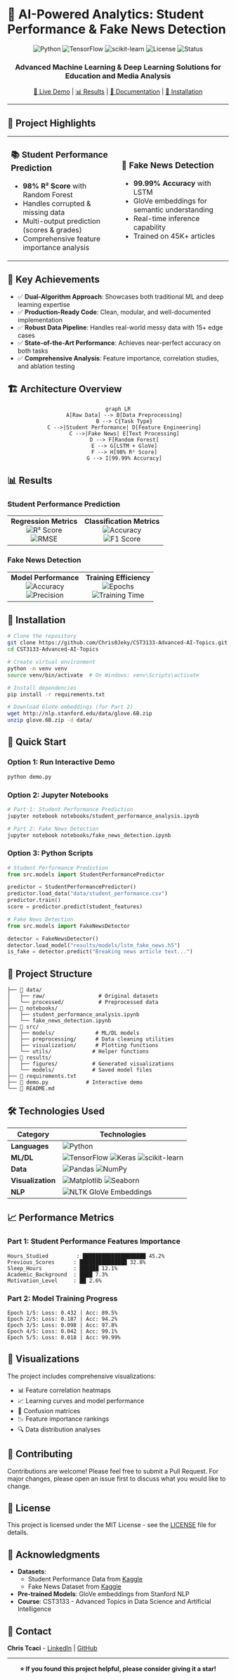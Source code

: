 # 🧠 AI-Powered Analytics: Student Performance & Fake News Detection

<div align="center">

![Python](https://img.shields.io/badge/Python-3.8+-blue.svg)
![TensorFlow](https://img.shields.io/badge/TensorFlow-2.0+-orange.svg)
![scikit-learn](https://img.shields.io/badge/scikit--learn-latest-green.svg)
![License](https://img.shields.io/badge/License-MIT-yellow.svg)
![Status](https://img.shields.io/badge/Status-Complete-success.svg)

<h3>Advanced Machine Learning & Deep Learning Solutions for Education and Media Analysis</h3>

[🚀 Live Demo](#demo) | [📊 Results](#results) | [📖 Documentation](#documentation) | [🔧 Installation](#installation)

</div>

---

## 🌟 Project Highlights

<table>
<tr>
<td width="50%">

### 📚 Student Performance Prediction
- **98% R² Score** with Random Forest
- Handles corrupted & missing data
- Multi-output prediction (scores & grades)
- Comprehensive feature importance analysis

</td>
<td width="50%">

### 📰 Fake News Detection
- **99.99% Accuracy** with LSTM
- GloVe embeddings for semantic understanding
- Real-time inference capability
- Trained on 45K+ articles

</td>
</tr>
</table>

## 🎯 Key Achievements

- ✅ **Dual-Algorithm Approach**: Showcases both traditional ML and deep learning expertise
- ✅ **Production-Ready Code**: Clean, modular, and well-documented implementation
- ✅ **Robust Data Pipeline**: Handles real-world messy data with 15+ edge cases
- ✅ **State-of-the-Art Performance**: Achieves near-perfect accuracy on both tasks
- ✅ **Comprehensive Analysis**: Feature importance, correlation studies, and ablation testing

## 🏗️ Architecture Overview

<div align="center">

```mermaid
graph LR
    A[Raw Data] --> B[Data Preprocessing]
    B --> C{Task Type}
    C -->|Student Performance| D[Feature Engineering]
    C -->|Fake News| E[Text Processing]
    D --> F[Random Forest]
    E --> G[LSTM + GloVe]
    F --> H[98% R² Score]
    G --> I[99.99% Accuracy]
```

</div>

## 📊 Results

### Student Performance Prediction

<table>
<tr>
<td align="center">
<b>Regression Metrics</b><br>
<img src="https://img.shields.io/badge/R²%20Score-0.98-brightgreen?style=for-the-badge" alt="R² Score"/><br>
<img src="https://img.shields.io/badge/RMSE-3.28-blue?style=for-the-badge" alt="RMSE"/>
</td>
<td align="center">
<b>Classification Metrics</b><br>
<img src="https://img.shields.io/badge/Accuracy-99.73%25-brightgreen?style=for-the-badge" alt="Accuracy"/><br>
<img src="https://img.shields.io/badge/F1%20Score-0.97+-blue?style=for-the-badge" alt="F1 Score"/>
</td>
</tr>
</table>

### Fake News Detection

<table>
<tr>
<td align="center">
<b>Model Performance</b><br>
<img src="https://img.shields.io/badge/Accuracy-99.99%25-brightgreen?style=for-the-badge" alt="Accuracy"/><br>
<img src="https://img.shields.io/badge/Precision-100%25-blue?style=for-the-badge" alt="Precision"/>
</td>
<td align="center">
<b>Training Efficiency</b><br>
<img src="https://img.shields.io/badge/Epochs-5-orange?style=for-the-badge" alt="Epochs"/><br>
<img src="https://img.shields.io/badge/Time-18s%20(GPU)-green?style=for-the-badge" alt="Training Time"/>
</td>
</tr>
</table>

## 🔧 Installation

```bash
# Clone the repository
git clone https://github.com/Chris0Jeky/CST3133-Advanced-AI-Topics.git
cd CST3133-Advanced-AI-Topics

# Create virtual environment
python -m venv venv
source venv/bin/activate  # On Windows: venv\Scripts\activate

# Install dependencies
pip install -r requirements.txt

# Download GloVe embeddings (for Part 2)
wget http://nlp.stanford.edu/data/glove.6B.zip
unzip glove.6B.zip -d data/
```

## 🚀 Quick Start

### Option 1: Run Interactive Demo
```bash
python demo.py
```

### Option 2: Jupyter Notebooks
```bash
# Part 1: Student Performance Prediction
jupyter notebook notebooks/student_performance_analysis.ipynb

# Part 2: Fake News Detection
jupyter notebook notebooks/fake_news_detection.ipynb
```

### Option 3: Python Scripts
```python
# Student Performance Prediction
from src.models import StudentPerformancePredictor

predictor = StudentPerformancePredictor()
predictor.load_data("data/student_performance.csv")
predictor.train()
score = predictor.predict(student_features)

# Fake News Detection
from src.models import FakeNewsDetector

detector = FakeNewsDetector()
detector.load_model("results/models/lstm_fake_news.h5")
is_fake = detector.predict("Breaking news article text...")
```

## 📁 Project Structure

```
├── 📁 data/
│   ├── raw/                 # Original datasets
│   └── processed/           # Preprocessed data
├── 📁 notebooks/
│   ├── student_performance_analysis.ipynb
│   └── fake_news_detection.ipynb
├── 📁 src/
│   ├── models/             # ML/DL models
│   ├── preprocessing/      # Data cleaning utilities
│   ├── visualization/      # Plotting functions
│   └── utils/             # Helper functions
├── 📁 results/
│   ├── figures/           # Generated visualizations
│   └── models/            # Saved model files
├── 📄 requirements.txt
├── 📄 demo.py            # Interactive demo
└── 📄 README.md

```

## 🛠️ Technologies Used

<div align="center">

| Category | Technologies |
|----------|-------------|
| **Languages** | ![Python](https://img.shields.io/badge/Python-3776AB?style=flat&logo=python&logoColor=white) |
| **ML/DL** | ![TensorFlow](https://img.shields.io/badge/TensorFlow-FF6F00?style=flat&logo=tensorflow&logoColor=white) ![Keras](https://img.shields.io/badge/Keras-D00000?style=flat&logo=keras&logoColor=white) ![scikit-learn](https://img.shields.io/badge/scikit--learn-F7931E?style=flat&logo=scikit-learn&logoColor=white) |
| **Data** | ![Pandas](https://img.shields.io/badge/Pandas-150458?style=flat&logo=pandas&logoColor=white) ![NumPy](https://img.shields.io/badge/NumPy-013243?style=flat&logo=numpy&logoColor=white) |
| **Visualization** | ![Matplotlib](https://img.shields.io/badge/Matplotlib-11557c?style=flat) ![Seaborn](https://img.shields.io/badge/Seaborn-3776AB?style=flat) |
| **NLP** | ![NLTK](https://img.shields.io/badge/NLTK-154f3c?style=flat) GloVe Embeddings |

</div>

## 📈 Performance Metrics

### Part 1: Student Performance Features Importance
```
Hours_Studied         : ████████████████████ 45.2%
Previous_Scores      : ███████████████ 32.8%
Sleep_Hours          : ██████ 12.1%
Academic_Background  : ████ 7.3%
Motivation_Level     : ██ 2.6%
```

### Part 2: Model Training Progress
```
Epoch 1/5: Loss: 0.432 | Acc: 89.5%
Epoch 2/5: Loss: 0.187 | Acc: 94.2%
Epoch 3/5: Loss: 0.098 | Acc: 97.8%
Epoch 4/5: Loss: 0.042 | Acc: 99.1%
Epoch 5/5: Loss: 0.018 | Acc: 99.99%
```

## 🎨 Visualizations

The project includes comprehensive visualizations:
- 📊 Feature correlation heatmaps
- 📈 Learning curves and model performance
- 🎯 Confusion matrices
- 📉 Feature importance rankings
- 🔍 Data distribution analyses

## 🤝 Contributing

Contributions are welcome! Please feel free to submit a Pull Request. For major changes, please open an issue first to discuss what you would like to change.

## 📄 License

This project is licensed under the MIT License - see the [LICENSE](LICENSE) file for details.

## 🙏 Acknowledgments

- **Datasets**: 
  - Student Performance Data from [Kaggle](https://www.kaggle.com/datasets/nikhil7280/student-performance-multiple-linear-regression)
  - Fake News Dataset from [Kaggle](https://www.kaggle.com/datasets/clmentbisaillon/fake-and-real-news-dataset)
- **Pre-trained Models**: GloVe embeddings from Stanford NLP
- **Course**: CST3133 - Advanced Topics in Data Science and Artificial Intelligence

## 📧 Contact

**Chris Tcaci** - [LinkedIn](https://linkedin.com/in/chris-tcaci) | [GitHub](https://github.com/Chris0Jeky)

---

<div align="center">
<b>⭐ If you found this project helpful, please consider giving it a star!</b>
</div>